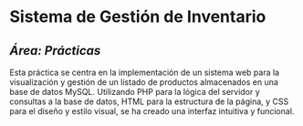# Sistema de Gestión de Inventario 
## _Área: Prácticas_
Esta práctica se centra en la implementación de un sistema web para la visualización y gestión de un listado de productos almacenados en una base de datos MySQL. Utilizando PHP para la lógica del servidor y consultas a la base de datos, HTML para la estructura de la página, y CSS para el diseño y estilo visual, se ha creado una interfaz intuitiva y funcional.
